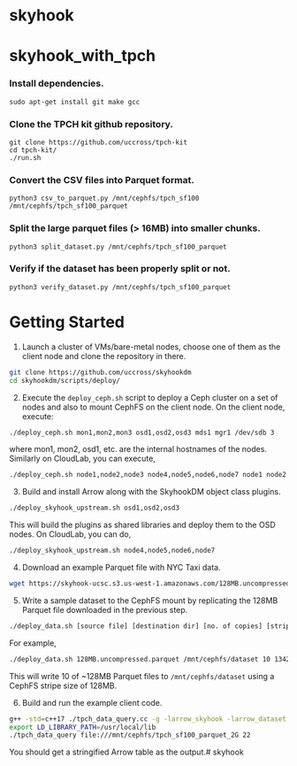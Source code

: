 # skyhook
# skyhook_with_tpch

### Install dependencies.

```
sudo apt-get install git make gcc
```
### Clone the TPCH kit github repository.

```
git clone https://github.com/uccross/tpch-kit
cd tpch-kit/
./run.sh
```

### Convert the CSV files into Parquet format.

```
python3 csv_to_parquet.py /mnt/cephfs/tpch_sf100 /mnt/cephfs/tpch_sf100_parquet
```

### Split the large parquet files (> 16MB) into smaller chunks.

```
python3 split_dataset.py /mnt/cephfs/tpch_sf100_parquet
```

### Verify if the dataset has been properly split or not.

```
python3 verify_dataset.py /mnt/cephfs/tpch_sf100_parquet
```


# Getting Started

1. Launch a cluster of VMs/bare-metal nodes, choose one of them as the client node and clone the repository in there.
```bash
git clone https://github.com/uccross/skyhookdm
cd skyhookdm/scripts/deploy/
```

2. Execute the `deploy_ceph.sh` script to deploy a Ceph cluster on a set of nodes and also to mount CephFS on the client node. On the client node, execute:

```bash
./deploy_ceph.sh mon1,mon2,mon3 osd1,osd2,osd3 mds1 mgr1 /dev/sdb 3
```
where mon1, mon2, osd1, etc. are the internal hostnames of the nodes. Similarly on CloudLab, you can execute,

```bash
./deploy_ceph.sh node1,node2,node3 node4,node5,node6,node7 node1 node2 /dev/nvme0n1p4 3
```

3. Build and install Arrow along with the SkyhookDM object class plugins.

```bash
./deploy_skyhook_upstream.sh osd1,osd2,osd3
```
This will build the plugins as shared libraries and deploy them to the OSD nodes. On CloudLab, you can do,

```bash
./deploy_skyhook_upstream.sh node4,node5,node6,node7
```

4. Download an example Parquet file with NYC Taxi data.
```bash
wget https://skyhook-ucsc.s3.us-west-1.amazonaws.com/128MB.uncompressed.parquet
```

5. Write a sample dataset to the CephFS mount by replicating the 128MB Parquet file downloaded in the previous step.

```bash
./deploy_data.sh [source file] [destination dir] [no. of copies] [stripe unit]
```

For example,
```bash
./deploy_data.sh 128MB.uncompressed.parquet /mnt/cephfs/dataset 10 134217728
```

This will write 10 of ~128MB Parquet files to `/mnt/cephfs/dataset` using a CephFS stripe size of 128MB. 

6. Build and run the example client code.
```bash
g++ -std=c++17 ./tpch_data_query.cc -g -larrow_skyhook -larrow_dataset -larrow -o tpch_data_query
export LD_LIBRARY_PATH=/usr/local/lib
./tpch_data_query file:///mnt/cephfs/tpch_sf100_parquet_2G 22
```

You should get a stringified Arrow table as the output.# skyhook
